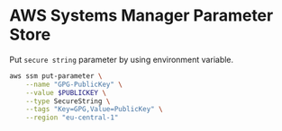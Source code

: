 # AWS Systems Manager Parameter Store

Put `secure string` parameter by using environment variable.

```bash
aws ssm put-parameter \
    --name "GPG-PublicKey" \
    --value $PUBLICKEY \
    --type SecureString \
    --tags "Key=GPG,Value=PublicKey" \
    --region "eu-central-1"
```